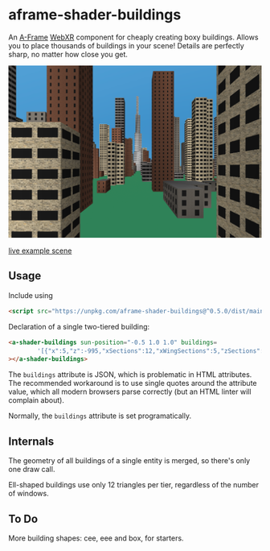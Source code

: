 aframe-shader-buildings
===

An [A-Frame](https://aframe.io) [WebXR](https://webvr.info/) component for cheaply creating boxy buildings.
Allows you to place thousands of buildings in your scene!
Details are perfectly sharp, no matter how close you get.

![sample screenshot](sample.png)

[live example scene](https://dougreeder.github.io/aframe-shader-buildings/example.html)

Usage
---

Include using 
```html
<script src="https://unpkg.com/aframe-shader-buildings@^0.5.0/dist/main.js"></script>
```


Declaration of a single two-tiered building:
```html
<a-shader-buildings sun-position="-0.5 1.0 1.0" buildings=
		'[{"x":5,"z":-995,"xSections":12,"xWingSections":5,"zSections":12,"zWingSections":5,"ySections":30},{"x":0,"z":-1000,"y":120,"xSections":9,"xWingSections":4,"zSections":9,"zWingSections":4,"ySections":30}]'
></a-shader-buildings>
```
The `buildings` attribute is JSON, which is problematic in HTML attributes.  The recommended workaround is 
to use single quotes around the attribute value, which all modern browsers parse correctly 
(but an HTML linter will complain about).

Normally, the `buildings` attribute is set programatically.



Internals
---
The geometry of all buildings of a single entity is merged, so there's only one draw call.

Ell-shaped buildings use only 12 triangles per tier, regardless of the number of windows.




To Do
---
More building shapes: cee, eee and box, for starters.
